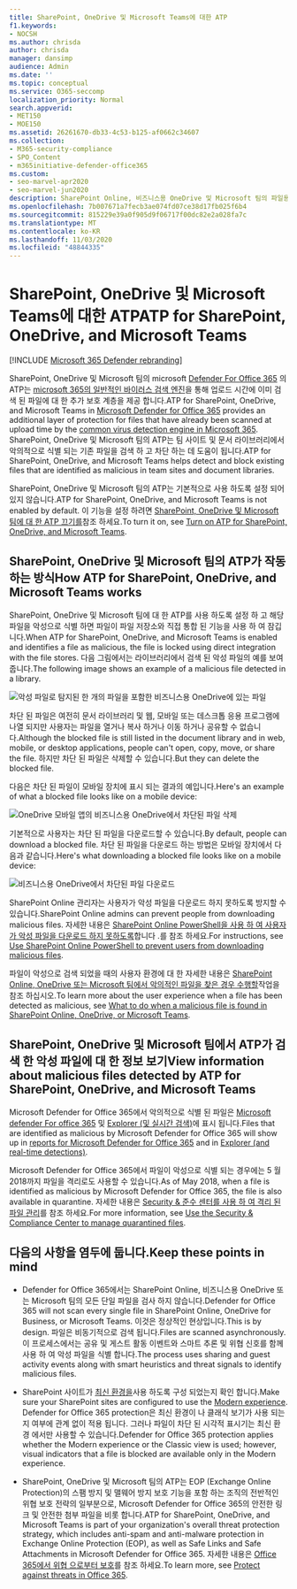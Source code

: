 ```yaml
---
title: SharePoint, OneDrive 및 Microsoft Teams에 대한 ATP
f1.keywords:
- NOCSH
ms.author: chrisda
author: chrisda
manager: dansimp
audience: Admin
ms.date: ''
ms.topic: conceptual
ms.service: O365-seccomp
localization_priority: Normal
search.appverid:
- MET150
- MOE150
ms.assetid: 26261670-db33-4c53-b125-af0662c34607
ms.collection:
- M365-security-compliance
- SPO_Content
- m365initiative-defender-office365
ms.custom:
- seo-marvel-apr2020
- seo-marvel-jun2020
description: SharePoint Online, 비즈니스용 OneDrive 및 Microsoft 팀의 파일용 Office 365 용 Microsoft Defender에 대해 알아봅니다.
ms.openlocfilehash: 7b007671a7fecb3ae074fd07ce38d17fb025f6b4
ms.sourcegitcommit: 815229e39a0f905d9f06717f00dc82e2a028fa7c
ms.translationtype: MT
ms.contentlocale: ko-KR
ms.lasthandoff: 11/03/2020
ms.locfileid: "48844335"
---
```

# <a name="atp-for-sharepoint-onedrive-and-microsoft-teams"></a><span data-ttu-id="61582-103">SharePoint, OneDrive 및 Microsoft Teams에 대한 ATP</span><span class="sxs-lookup"><span data-stu-id="61582-103">ATP for SharePoint, OneDrive, and Microsoft Teams</span></span>

[!INCLUDE [Microsoft 365 Defender rebranding](../includes/microsoft-defender-for-office.md)]

<span data-ttu-id="61582-104">SharePoint, OneDrive 및 Microsoft 팀의 microsoft [Defender For Office 365](office-365-atp.md) 의 ATP는 [microsoft 365의 일반적인 바이러스 검색 엔진](virus-detection-in-spo.md)을 통해 업로드 시간에 이미 검색 된 파일에 대 한 추가 보호 계층을 제공 합니다.</span><span class="sxs-lookup"><span data-stu-id="61582-104">ATP for SharePoint, OneDrive, and Microsoft Teams in [Microsoft Defender for Office 365](office-365-atp.md) provides an additional layer of protection for files that have already been scanned at upload time by the [common virus detection engine in Microsoft 365](virus-detection-in-spo.md).</span></span> <span data-ttu-id="61582-105">SharePoint, OneDrive 및 Microsoft 팀의 ATP는 팀 사이트 및 문서 라이브러리에서 악의적으로 식별 되는 기존 파일을 검색 하 고 차단 하는 데 도움이 됩니다.</span><span class="sxs-lookup"><span data-stu-id="61582-105">ATP for SharePoint, OneDrive, and Microsoft Teams helps detect and block existing files that are identified as malicious in team sites and document libraries.</span></span>

<span data-ttu-id="61582-106">SharePoint, OneDrive 및 Microsoft 팀의 ATP는 기본적으로 사용 하도록 설정 되어 있지 않습니다.</span><span class="sxs-lookup"><span data-stu-id="61582-106">ATP for SharePoint, OneDrive, and Microsoft Teams is not enabled by default.</span></span> <span data-ttu-id="61582-107">이 기능을 설정 하려면 [SharePoint, OneDrive 및 Microsoft 팀에 대 한 ATP 끄기를](turn-on-atp-for-spo-odb-and-teams.md)참조 하세요.</span><span class="sxs-lookup"><span data-stu-id="61582-107">To turn it on, see [Turn on ATP for SharePoint, OneDrive, and Microsoft Teams](turn-on-atp-for-spo-odb-and-teams.md).</span></span>

## <a name="how-atp-for-sharepoint-onedrive-and-microsoft-teams-works"></a><span data-ttu-id="61582-108">SharePoint, OneDrive 및 Microsoft 팀의 ATP가 작동 하는 방식</span><span class="sxs-lookup"><span data-stu-id="61582-108">How ATP for SharePoint, OneDrive, and Microsoft Teams works</span></span>

<span data-ttu-id="61582-109">SharePoint, OneDrive 및 Microsoft 팀에 대 한 ATP를 사용 하도록 설정 하 고 해당 파일을 악성으로 식별 하면 파일이 파일 저장소와 직접 통합 된 기능을 사용 하 여 잠깁니다.</span><span class="sxs-lookup"><span data-stu-id="61582-109">When ATP for SharePoint, OneDrive, and Microsoft Teams is enabled and identifies a file as malicious, the file is locked using direct integration with the file stores.</span></span> <span data-ttu-id="61582-110">다음 그림에서는 라이브러리에서 검색 된 악성 파일의 예를 보여 줍니다.</span><span class="sxs-lookup"><span data-stu-id="61582-110">The following image shows an example of a malicious file detected in a library.</span></span>

![악성 파일로 탐지된 한 개의 파일을 포함한 비즈니스용 OneDrive에 있는 파일](../../media/2bba71cc-7ad1-4799-8b9d-d56f923db3a7.png)

<span data-ttu-id="61582-112">차단 된 파일은 여전히 문서 라이브러리 및 웹, 모바일 또는 데스크톱 응용 프로그램에 나열 되지만 사용자는 파일을 열거나 복사 하거나 이동 하거나 공유할 수 없습니다.</span><span class="sxs-lookup"><span data-stu-id="61582-112">Although the blocked file is still listed in the document library and in web, mobile, or desktop applications, people can't open, copy, move, or share the file.</span></span> <span data-ttu-id="61582-113">하지만 차단 된 파일은 삭제할 수 있습니다.</span><span class="sxs-lookup"><span data-stu-id="61582-113">But they can delete the blocked file.</span></span>

<span data-ttu-id="61582-114">다음은 차단 된 파일이 모바일 장치에 표시 되는 결과의 예입니다.</span><span class="sxs-lookup"><span data-stu-id="61582-114">Here's an example of what a blocked file looks like on a mobile device:</span></span>

![OneDrive 모바일 앱의 비즈니스용 OneDrive에서 차단된 파일 삭제](../../media/cb1c1705-fd0a-45b8-9a26-c22503011d54.png)

<span data-ttu-id="61582-116">기본적으로 사용자는 차단 된 파일을 다운로드할 수 있습니다.</span><span class="sxs-lookup"><span data-stu-id="61582-116">By default, people can download a blocked file.</span></span> <span data-ttu-id="61582-117">차단 된 파일을 다운로드 하는 방법은 모바일 장치에서 다음과 같습니다.</span><span class="sxs-lookup"><span data-stu-id="61582-117">Here's what downloading a blocked file looks like on a mobile device:</span></span>

![비즈니스용 OneDrive에서 차단된 파일 다운로드](../../media/be288a82-bdd8-4371-93d8-1783db3b61bc.png)

<span data-ttu-id="61582-119">SharePoint Online 관리자는 사용자가 악성 파일을 다운로드 하지 못하도록 방지할 수 있습니다.</span><span class="sxs-lookup"><span data-stu-id="61582-119">SharePoint Online admins can prevent people from downloading malicious files.</span></span> <span data-ttu-id="61582-120">자세한 내용은 [SharePoint Online PowerShell을 사용 하 여 사용자가 악성 파일을 다운로드 하지 못하도록](turn-on-atp-for-spo-odb-and-teams.md#step-2-recommended-use-sharepoint-online-powershell-to-prevent-users-from-downloading-malicious-files)합니다 .를 참조 하세요.</span><span class="sxs-lookup"><span data-stu-id="61582-120">For instructions, see [Use SharePoint Online PowerShell to prevent users from downloading malicious files](turn-on-atp-for-spo-odb-and-teams.md#step-2-recommended-use-sharepoint-online-powershell-to-prevent-users-from-downloading-malicious-files).</span></span>

<span data-ttu-id="61582-121">파일이 악성으로 검색 되었을 때의 사용자 환경에 대 한 자세한 내용은 [SharePoint Online, OneDrive 또는 Microsoft 팀에서 악의적인 파일을 찾은 경우 수행할](https://support.microsoft.com/office/01e902ad-a903-4e0f-b093-1e1ac0c37ad2)작업을 참조 하십시오.</span><span class="sxs-lookup"><span data-stu-id="61582-121">To learn more about the user experience when a file has been detected as malicious, see [What to do when a malicious file is found in SharePoint Online, OneDrive, or Microsoft Teams](https://support.microsoft.com/office/01e902ad-a903-4e0f-b093-1e1ac0c37ad2).</span></span>

## <a name="view-information-about-malicious-files-detected-by-atp-for-sharepoint-onedrive-and-microsoft-teams"></a><span data-ttu-id="61582-122">SharePoint, OneDrive 및 Microsoft 팀에서 ATP가 검색 한 악성 파일에 대 한 정보 보기</span><span class="sxs-lookup"><span data-stu-id="61582-122">View information about malicious files detected by ATP for SharePoint, OneDrive, and Microsoft Teams</span></span>

<span data-ttu-id="61582-123">Microsoft Defender for Office 365에서 악의적으로 식별 된 파일은 [Microsoft defender For office 365](view-reports-for-atp.md) 및 [Explorer (및 실시간 검색)](threat-explorer.md)에 표시 됩니다.</span><span class="sxs-lookup"><span data-stu-id="61582-123">Files that are identified as malicious by Microsoft Defender for Office 365 will show up in [reports for Microsoft Defender for Office 365](view-reports-for-atp.md) and in [Explorer (and real-time detections)](threat-explorer.md).</span></span>

<span data-ttu-id="61582-124">Microsoft Defender for Office 365에서 파일이 악성으로 식별 되는 경우에는 5 월 2018까지 파일을 격리로도 사용할 수 있습니다.</span><span class="sxs-lookup"><span data-stu-id="61582-124">As of May 2018, when a file is identified as malicious by Microsoft Defender for Office 365, the file is also available in quarantine.</span></span> <span data-ttu-id="61582-125">자세한 내용은 [Security & 준수 센터를 사용 하 여 격리 된 파일 관리](manage-quarantined-messages-and-files.md#microsoft-defender-for-office-365-only-use-the-security--compliance-center-to-manage-quarantined-files)를 참조 하세요.</span><span class="sxs-lookup"><span data-stu-id="61582-125">For more information, see [Use the Security & Compliance Center to manage quarantined files](manage-quarantined-messages-and-files.md#microsoft-defender-for-office-365-only-use-the-security--compliance-center-to-manage-quarantined-files).</span></span>

## <a name="keep-these-points-in-mind"></a><span data-ttu-id="61582-126">다음의 사항을 염두에 둡니다.</span><span class="sxs-lookup"><span data-stu-id="61582-126">Keep these points in mind</span></span>

- <span data-ttu-id="61582-127">Defender for Office 365에서는 SharePoint Online, 비즈니스용 OneDrive 또는 Microsoft 팀의 모든 단일 파일을 검사 하지 않습니다.</span><span class="sxs-lookup"><span data-stu-id="61582-127">Defender for Office 365 will not scan every single file in SharePoint Online, OneDrive for Business, or Microsoft Teams.</span></span> <span data-ttu-id="61582-128">이것은 정상적인 현상입니다.</span><span class="sxs-lookup"><span data-stu-id="61582-128">This is by design.</span></span> <span data-ttu-id="61582-129">파일은 비동기적으로 검색 됩니다.</span><span class="sxs-lookup"><span data-stu-id="61582-129">Files are scanned asynchronously.</span></span> <span data-ttu-id="61582-130">이 프로세스에서는 공유 및 게스트 활동 이벤트와 스마트 추론 및 위협 신호를 함께 사용 하 여 악성 파일을 식별 합니다.</span><span class="sxs-lookup"><span data-stu-id="61582-130">The process uses sharing and guest activity events along with smart heuristics and threat signals to identify malicious files.</span></span>

- <span data-ttu-id="61582-131">SharePoint 사이트가 [최신 환경을](https://docs.microsoft.com/sharepoint/guide-to-sharepoint-modern-experience)사용 하도록 구성 되었는지 확인 합니다.</span><span class="sxs-lookup"><span data-stu-id="61582-131">Make sure your SharePoint sites are configured to use the [Modern experience](https://docs.microsoft.com/sharepoint/guide-to-sharepoint-modern-experience).</span></span> <span data-ttu-id="61582-132">Defender for Office 365 protection은 최신 환경이 나 클래식 보기가 사용 되는지 여부에 관계 없이 적용 됩니다. 그러나 파일이 차단 된 시각적 표시기는 최신 환경 에서만 사용할 수 있습니다.</span><span class="sxs-lookup"><span data-stu-id="61582-132">Defender for Office 365 protection applies whether the Modern experience or the Classic view is used; however, visual indicators that a file is blocked are available only in the Modern experience.</span></span>

- <span data-ttu-id="61582-133">SharePoint, OneDrive 및 Microsoft 팀의 ATP는 EOP (Exchange Online Protection)의 스팸 방지 및 맬웨어 방지 보호 기능을 포함 하는 조직의 전반적인 위협 보호 전략의 일부분으로, Microsoft Defender for Office 365의 안전한 링크 및 안전한 첨부 파일을 비롯 합니다.</span><span class="sxs-lookup"><span data-stu-id="61582-133">ATP for SharePoint, OneDrive, and Microsoft Teams is part of your organization's overall threat protection strategy, which includes anti-spam and anti-malware protection in Exchange Online Protection (EOP), as well as Safe Links and Safe Attachments in Microsoft Defender for Office 365.</span></span> <span data-ttu-id="61582-134">자세한 내용은 [Office 365에서 위협 으로부터 보호](protect-against-threats.md)를 참조 하세요.</span><span class="sxs-lookup"><span data-stu-id="61582-134">To learn more, see [Protect against threats in Office 365](protect-against-threats.md).</span></span>
